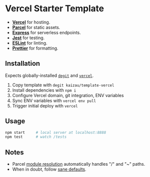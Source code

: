 # Vercel Starter Template

- [**Vercel**](https://vercel.com/docs) for hosting.
- [**Parcel**](https://parceljs.org/getting_started.html) for static assets.
- [**Express**](https://expressjs.com/) for serverless endpoints.
- [**Jest**](https://jestjs.io/docs/en/getting-started) for testing.
- [**ESLint**](https://eslint.org/docs/user-guide/getting-started) for linting.
- [**Prettier**](https://prettier.io/docs/en/index.html) for formatting.

## Installation

Expects globally-installed [`degit`](https://github.com/Rich-Harris/degit#readme) and [`vercel`](https://vercel.com/download).

1. Copy template with `degit kaizau/template-vercel`
2. Install dependencies with `npm i`
3. Configure Vercel domain, git integration, ENV variables
4. Sync ENV variables with `vercel env pull`
5. Trigger initial deploy with `vercel`

## Usage

```sh
npm start     # local server at localhost:8888
npm test      # watch /tests
```

## Notes

- Parcel [module resolution](https://parceljs.org/module_resolution.html) automatically handles "/" and "~" paths.
- When in doubt, follow [sane defaults](https://github.com/elsewhencode/project-guidelines).

